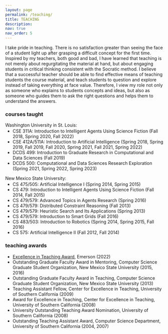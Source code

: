 ```yaml
---
layout: page
permalink: /teaching/
title: TEACHING
description: 
nav: true
nav_order: 5
---
```


I take pride in teaching. There is no satisfaction greater than seeing the face of a student light up after grasping a difficult concept for the first time. Inspired by my teachers, both good and bad, I have learned that teaching is not merely about regurgitating the material at hand, but about engaging students in critical thinking consistent with the Socratic method. I believe that a successful teacher should be able to find effective means of teaching students the course material, and teach students to question and explore instead of taking everything at face value. Therefore, I view my role not only as someone who explains to students concepts and ideas, but also as someone who guides them to ask the right questions and helps them to understand the answers.

<h3>courses taught</h3>

Washington University in St. Louis:
<ul>
<li style="margin: -12px 0px 0px 0px;">CSE 311A: Introduction to Intelligent Agents Using Science Fiction (Fall 2018, Spring 2020, Fall 2022)</li>
<li>CSE 412A/511A: Introduction to Artificial Intelligence (Spring 2018, Spring 2019, Fall 2019, Fall 2020, Spring 2021, Fall 2021, Spring 2022)</li>
<li>DCDS 499: Introduction to Graduate Research in Computational and Data Sciences (Fall 2019)</li>
<li>DCDS 500: Computational and Data Sciences Research Exploration (Spring 2021, Spring 2022, Spring 2023)</li>
</ul>

New Mexico State University:
<ul>
<li style="margin: -12px 0px 0px 0px;">CS 475/505: Artificial Intelligence I (Spring 2014, Spring 2015)</li>
<li>CS 479: Introduction to Intelligent Agents Using Science Fiction (Fall 2014, Fall 2015)</li>
<li>CS 479/579: Advanced Topics in Agents Research (Spring 2016)</li>
<li>CS 479/579: Distributed Constraint Reasoning (Fall 2013)</li>
<li>CS 479/579: Heuristic Search and Its Applications (Spring 2013)</li>
<li>CS 479/579: Introduction to Smart Grids (Fall 2016)</li>
<li>CS 483/503: Introduction to Robotics (Spring 2014, Spring 2015, Fall 2016)</li>
<li>CS 575: Artificial Intelligence II (Fall 2012, Fall 2014)</li>
</ul>

<h3>teaching awards</h3>

- <a href="https://source.wustl.edu/2022/11/seven-faculty-honored-with-2022-emerson-teaching-awards/">Excellence in Teaching Award</a>, Emerson (2022)
- Outstanding Graduate Faculty Award in Mentoring, Computer Science Graduate Student Organization, New Mexico State University (2015, 2016)
- Outstanding Graduate Faculty Award in Teaching, Computer Science Graduate Student Organization, New Mexico State University (2013)
- Teaching Assistant Fellow, Center for Excellence in Teaching, University of Southern California (2009)
- Award for Excellence in Teaching, Center for Excellence in Teaching, University of Southern California (2008)
- University Outstanding Teaching Award Nomination, University of Southern California (2008)
- Outstanding Teaching Assistant Award, Computer Science Department, University of Southern California (2004, 2007)
